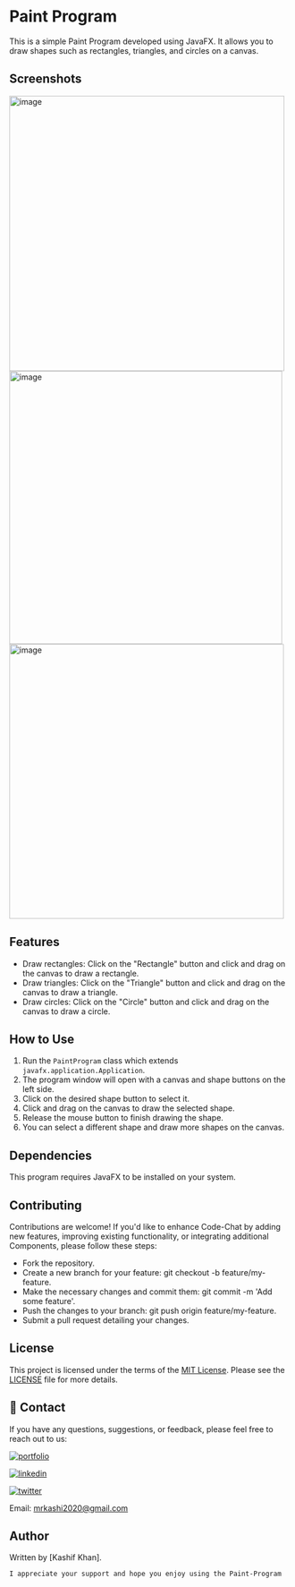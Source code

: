 # Paint Program

This is a simple Paint Program developed using JavaFX. It allows you to draw shapes such as rectangles, triangles, and circles on a canvas.

## Screenshots
<img width="492" alt="image" src="https://github.com/KashifKhaan/Stop-Watch-JavaFX/assets/88695658/87a7e790-0e71-45f7-a815-b3df9a561cd7">

<img width="488" alt="image" src="https://github.com/KashifKhaan/Stop-Watch-JavaFX/assets/88695658/9e29bb92-1e9d-46c4-be07-a542c2e18741">

<img width="491" alt="image" src="https://github.com/KashifKhaan/Stop-Watch-JavaFX/assets/88695658/3c45647e-d1b2-4641-bc79-614209945af2">

## Features

- Draw rectangles: Click on the "Rectangle" button and click and drag on the canvas to draw a rectangle.
- Draw triangles: Click on the "Triangle" button and click and drag on the canvas to draw a triangle.
- Draw circles: Click on the "Circle" button and click and drag on the canvas to draw a circle.

## How to Use

1. Run the `PaintProgram` class which extends `javafx.application.Application`.
2. The program window will open with a canvas and shape buttons on the left side.
3. Click on the desired shape button to select it.
4. Click and drag on the canvas to draw the selected shape.
5. Release the mouse button to finish drawing the shape.
6. You can select a different shape and draw more shapes on the canvas.

## Dependencies

This program requires JavaFX to be installed on your system.

## Contributing
Contributions are welcome! If you'd like to enhance Code-Chat by adding new features, improving existing functionality, or integrating additional Components, please follow these steps:

- Fork the repository.
- Create a new branch for your feature: git checkout -b feature/my-feature.
- Make the necessary changes and commit them: git commit -m 'Add some feature'.
- Push the changes to your branch: git push origin feature/my-feature.
- Submit a pull request detailing your changes.

## License

This project is licensed under the terms of the [MIT License](LICENSE). Please see the [LICENSE](LICENSE) file for more details.


## 🔗 Contact
If you have any questions, suggestions, or feedback, please feel free to reach out to us:

[![portfolio](https://img.shields.io/badge/my_portfolio-000?style=for-the-badge&logo=ko-fi&logoColor=white)](https://dribbble.com/Kashif420)

[![linkedin](https://img.shields.io/badge/linkedin-0A66C2?style=for-the-badge&logo=linkedin&logoColor=white)](https://www.linkedin.com/in/mr-kashif-442146214/)

[![twitter](https://img.shields.io/badge/twitter-1DA1F2?style=for-the-badge&logo=twitter&logoColor=white)](https://twitter.com/KaxhifKhan)

Email: mrkashi2020@gmail.com


## Author

Written by [Kashif Khan].

`I appreciate your support and hope you enjoy using the Paint-Program`
